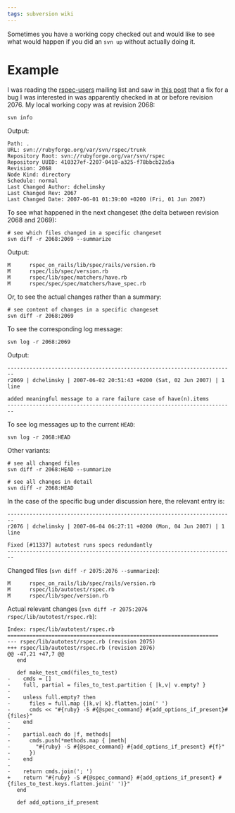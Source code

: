 ```yaml
---
tags: subversion wiki
---
```


Sometimes you have a working copy checked out and would like to see what would happen if you did an `svn up` without actually doing it.

# Example

I was reading the [rspec-users](/wiki/rspec-users) mailing list and saw in [this post](http://rubyforge.org/pipermail/rspec-users/2007-June/001957.html) that a fix for a bug I was interested in was apparently checked in at or before revision 2076. My local working copy was at revision 2068:

    svn info

Output:

    Path: .
    URL: svn://rubyforge.org/var/svn/rspec/trunk
    Repository Root: svn://rubyforge.org/var/svn/rspec
    Repository UUID: 410327ef-2207-0410-a325-f78bbcb22a5a
    Revision: 2068
    Node Kind: directory
    Schedule: normal
    Last Changed Author: dchelimsky
    Last Changed Rev: 2067
    Last Changed Date: 2007-06-01 01:39:00 +0200 (Fri, 01 Jun 2007)

To see what happened in the next changeset (the delta between revision 2068 and 2069):

    # see which files changed in a specific changeset
    svn diff -r 2068:2069 --summarize

Output:

    M      rspec_on_rails/lib/spec/rails/version.rb
    M      rspec/lib/spec/version.rb
    M      rspec/lib/spec/matchers/have.rb
    M      rspec/spec/spec/matchers/have_spec.rb

Or, to see the actual changes rather than a summary:

    # see content of changes in a specific changeset
    svn diff -r 2068:2069

To see the corresponding log message:

    svn log -r 2068:2069

Output:

    ------------------------------------------------------------------------
    r2069 | dchelimsky | 2007-06-02 20:51:43 +0200 (Sat, 02 Jun 2007) | 1 line

    added meaningful message to a rare failure case of have(n).items
    ------------------------------------------------------------------------

To see log messages up to the current `HEAD`:

    svn log -r 2068:HEAD

Other variants:

    # see all changed files
    svn diff -r 2068:HEAD --summarize

    # see all changes in detail
    svn diff -r 2068:HEAD

In the case of the specific bug under discussion here, the relevant entry is:

    ------------------------------------------------------------------------
    r2076 | dchelimsky | 2007-06-04 06:27:11 +0200 (Mon, 04 Jun 2007) | 1 line

    Fixed [#11337] autotest runs specs redundantly
    ------------------------------------------------------------------------

Changed files (`svn diff -r 2075:2076 --summarize`):

    M      rspec_on_rails/lib/spec/rails/version.rb
    M      rspec/lib/autotest/rspec.rb
    M      rspec/lib/spec/version.rb

Actual relevant changes (`svn diff -r 2075:2076 rspec/lib/autotest/rspec.rb`):

    Index: rspec/lib/autotest/rspec.rb
    ===================================================================
    --- rspec/lib/autotest/rspec.rb (revision 2075)
    +++ rspec/lib/autotest/rspec.rb (revision 2076)
    @@ -47,21 +47,7 @@
       end

       def make_test_cmd(files_to_test)
    -    cmds = []
    -    full, partial = files_to_test.partition { |k,v| v.empty? }
    -
    -    unless full.empty? then
    -      files = full.map {|k,v| k}.flatten.join(' ')
    -      cmds << "#{ruby} -S #{@spec_command} #{add_options_if_present}#{files}"
    -    end
    -
    -    partial.each do |f, methods|
    -      cmds.push(*methods.map { |meth|
    -        "#{ruby} -S #{@spec_command} #{add_options_if_present} #{f}"
    -      })
    -    end
    -
    -    return cmds.join('; ')
    +    return "#{ruby} -S #{@spec_command} #{add_options_if_present} #{files_to_test.keys.flatten.join(' ')}"
       end

       def add_options_if_present
